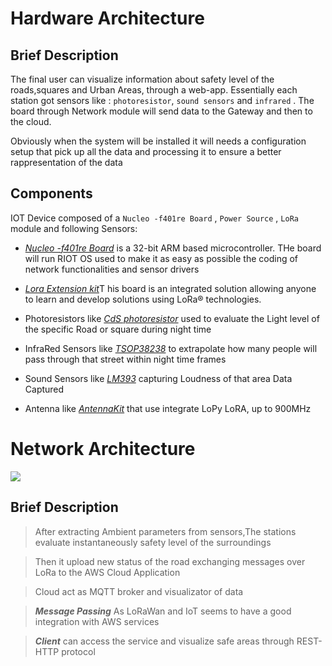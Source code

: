 
# Hardware Architecture

## Brief Description
The final user can visualize information about safety level of the roads,squares and Urban Areas, through a web-app. Essentially each station got sensors like : `photoresistor`, `sound sensors` and `infrared` . The board through Network module will send data to the Gateway and then to the cloud.
  
Obviously when the system will be installed it will needs a configuration setup that pick up all the data and processing it to ensure a better rappresentation of the data


## Components

IOT Device composed of a `Nucleo -f401re Board` , `Power Source` , `LoRa` module and following Sensors:

- [*Nucleo -f401re Board*](https://www.st.com/en/evaluation-tools/nucleo-f401re.html) is a 32-bit ARM based microcontroller. THe board will run RIOT OS used to make it as easy as possible the coding of network functionalities and sensor drivers

- [*Lora Extension kit*](https://www.st.com/en/evaluation-tools/i-nucleo-lrwan1.html)T his board is an integrated solution allowing anyone to learn and develop solutions using LoRa® technologies.

- Photoresistors like [*CdS photoresistor*](https://www.adafruit.com/product/161) used to evaluate the Light level of the specific Road or square during night time

- InfraRed Sensors like [*TSOP38238*](https://www.adafruit.com/product/157) to extrapolate how many people will pass through that street within night time frames

- Sound Sensors like [*LM393*](https://components101.com/modules/lm393-sound-detection-sensor-module) capturing Loudness of that area Data Captured 

- Antenna like [*AntennaKit*](https://www.adafruit.com/product/3340) that use integrate LoPy LoRA, up to 900MHz 


# Network Architecture

![](https://github.com/nardoz-dev/projectName/blob/main/docs/sharedpictures/IoTDiagram.png)

## Brief Description
> After extracting Ambient parameters from sensors,The stations evaluate instantaneously safety level of the surroundings

> Then it upload new status of the road exchanging messages over LoRa to the AWS Cloud Application

> Cloud act as MQTT broker and visualizator of data

> ***Message Passing*** As LoRaWan and IoT seems to have a good integration with AWS services


> ***Client*** can access the service and visualize safe areas through REST-HTTP protocol
